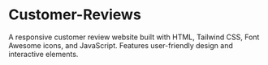 # Customer-Reviews
A responsive customer review website built with HTML, Tailwind CSS, Font Awesome icons, and JavaScript. Features user-friendly design and interactive elements.
